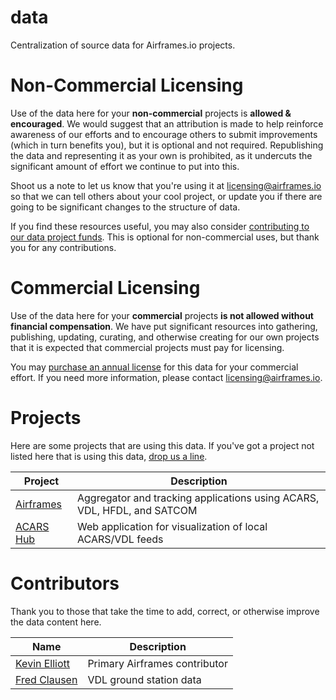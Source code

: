 # data

Centralization of source data for Airframes.io projects.

# Non-Commercial Licensing

Use of the data here for your **non-commercial** projects is **allowed & encouraged**. We would suggest that an attribution is made to help reinforce awareness of our efforts and to encourage others to submit improvements (which in turn benefits you), but it is optional and not required. Republishing the data and representing it as your own is prohibited, as it undercuts the significant amount of effort we continue to put into this.

Shoot us a note to let us know that you're using it at [licensing@airframes.io](mailto:licensing@airframes.io) so that we can tell others about your cool project, or update you if there are going to be significant changes to the structure of data.

If you find these resources useful, you may also consider [contributing to our data project funds](https://buy.stripe.com/aEU5m42QLdWI67mcMP). This is optional for non-commercial uses, but thank you for any contributions.

# Commercial Licensing

Use of the data here for your **commercial** projects **is not allowed without financial compensation**. We have put significant resources into gathering, publishing, updating, curating, and otherwise creating for our own projects that it is expected that commercial projects must pay for licensing.

You may [purchase an annual license](https://buy.stripe.com/9AQ01K1MH8CoanCeUY) for this data for your commercial effort. If you need more information, please contact [licensing@airframes.io](mailto:licensing@airframes.io).

# Projects

Here are some projects that are using this data. If you've got a project not listed here that is using this data, [drop us a line](mailto:licensing@airframes.io).

| Project | Description |
| ------- | ----------- |
| [Airframes](https://airframes.io) | Aggregator and tracking applications using ACARS, VDL, HFDL, and SATCOM |
| [ACARS Hub](https://github.com/sdr-enthusiasts/docker-acarshub) | Web application for visualization of local ACARS/VDL feeds |

# Contributors

Thank you to those that take the time to add, correct, or otherwise improve the data content here.

Name | Description
---- | -----------
[Kevin Elliott](https://github.com/kevinelliott) | Primary Airframes contributor
[Fred Clausen](https://github.com/fredclausen) | VDL ground station data
